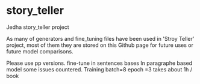 # story_teller
Jedha story_teller project

As many of generators and fine_tuning files have been used in 'Stroy Teller' project, most of them they are stored on this Github page for future uses or future model comparisons. 

Please use pp versions.
fine-tune in sentences bases
In paragraphe based model some issues countered.
Training batch=8 epoch =3 takes about 1h / book
